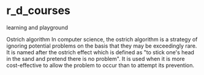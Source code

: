 # r_d_courses
learning and playground


Ostrich algorithm
In computer science, the ostrich algorithm is a strategy of ignoring potential problems on the basis that they may be exceedingly rare.
It is named after the ostrich effect which is defined as "to stick one's head in the sand and pretend there is no problem".
It is used when it is more cost-effective to allow the problem to occur than to attempt its prevention.